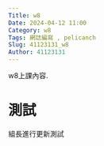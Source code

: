 ```yaml
---
Title: w8
Date: 2024-04-12 11:00
Category: w8
Tags: 網誌編寫 , pelicanch
Slug: 41123131_w8
Author: 41123131
---
```


w8上課內容.
<!-- PELICAN_END_SUMMARY -->

# 測試
組長進行更新測試






